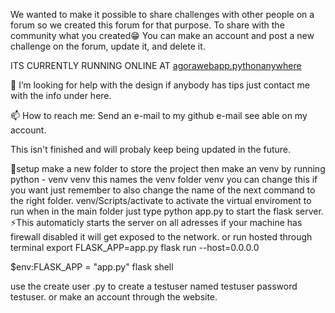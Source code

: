 We wanted to make it possible to share challenges with other people on a forum so we created this forum for that purpose.
To share with the community what you created😁
You can make an account and post a new challenge on the forum, update it, and delete it.

ITS CURRENTLY RUNNING ONLINE AT [agorawebapp.pythonanywhere](https://agorawebapp.pythonanywhere.com/)

🤔 I’m looking for help with the design if anybody has tips just contact me with the info under here.

📫 How to reach me: Send an e-mail to my github e-mail see able on my account. 

This isn't finished and will probaly keep being updated in the future.

📐setup 
make a new folder to store the project 
then make an venv by running 
python - venv venv
this names the venv folder venv you can change this if you want just remember to also change the name of the next command to the right folder.
venv/Scripts/activate to activate the virtual enviroment
to run
when in the main folder just type python app.py to start the flask server.
⚡This automaticly starts the server on all adresses if your machine has firewall disabled it will get exposed to the network.
or run hosted through terminal 
export FLASK_APP=app.py
flask run --host=0.0.0.0

$env:FLASK_APP = "app.py"
flask shell


use the create user .py to create a testuser named testuser password testuser.
or make an account through the website.
